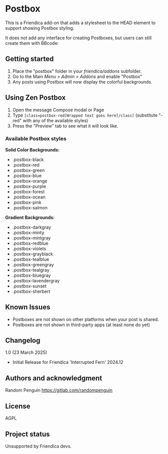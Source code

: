 # Postbox

This is a Friendica add-on that adds a stylesheet to the HEAD element to support showing Postbox styling.

It does not add any interface for creating Postboxes, but users can still create them with BBcode:

## Getting started

1. Place the "postbox" folder in your _friendica/addons_ subfolder.
2. Go to the Main _Menu > Admin > Addons_ and enable "Postbox"
3. Any posts using Postbox will now display the colorful backgrounds.

## Using Zen Postbox

1. Open the message Compose modal or Page
2. Type `[class=postbox-red]Wrapped text goes here[/class]` (substitute "-red" with any of the available styles)
3. Press the "Preview" tab to see what it will look like.

### Available Postbox styles

**Solid Color Backgrounds:**

- .postbox-black
- .postbox-red
- .postbox-green
- .postbox-blue
- .postbox-orange
- .postbox-purple
- .postbox-forest
- .postbox-ocean
- .postbox-pink
- .postbox-salmon


**Gradient Backgrounds:**

- .postbox-darkgray
- .postbox-minty
- .postbox-mintgray
- .postbox-redblue
- .postbox-violets
- .postbox-grayblack
- .postbox-tealblue
- .postbox-greengray
- .postbox-tealgray
- .postbox-bluegray
- .postbox-lavendergray
- .postbox-sunset
- .postbox-sherbert



## Known Issues

- Postboxes are not shown on other platforms when your post is shared.
- Postboxes are not shown in third-party apps (at least none do yet)

## Changelog
1.0 (23 March 2025)
* Initial Release for Friendica 'Interrupted Fern' 2024.12

## Authors and acknowledgment
Random Penguin <https://gitlab.com/randompenguin>

## License
AGPL

## Project status
Unsupported by Friendica devs.